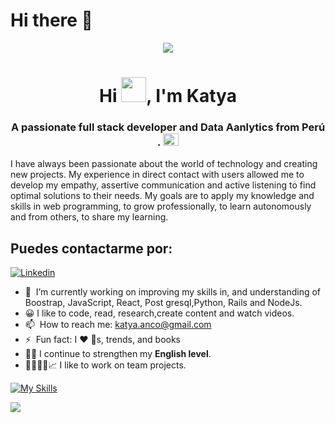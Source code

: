 # Hi there 👋

<div align="center">
    <img src="./images/header.gif"/>
</div>

<h1 align="center">Hi <img src="https://www.emojiall.com/images/240/microsoft-teams/1f44b.png" height="40" width="40" />, I'm Katya</h1>
<h3 align="center">A passionate full stack developer and Data Aanlytics from Perú . <img src="./images/Perú.gif" height="20" width="25" /></h3>

I have always been passionate about the world of technology and creating new projects. My experience in direct contact with users allowed me to develop my empathy, assertive communication and active listening to find optimal solutions to their needs. My goals are to apply my knowledge and skills in web programming, to grow professionally, to learn autonomously and from others, to share my learning. 


## Puedes contactarme por:
[![Linkedin](https://skillicons.dev/icons?i=linkedin)](https://www.linkedin.com/in/katya-anco/)

- 🌱 &nbsp;I’m currently working on improving my skills in, and understanding of Boostrap, JavaScript, React, Post gresql,Python, Rails and NodeJs.
- 😀 I like to  code, read, research,create content and watch videos.
- 📫 &nbsp;How to reach me: [katya.anco@gmail.com](https://github.com/katy089) 
- ⚡ &nbsp;Fun fact: I :heart: :dog:s, trends, and books
- 🗽💭 I continue to strengthen my **English level**.
- 🫱🏼‍🫲🏼📈 I like to work on team projects.


[![My Skills](https://skillicons.dev/icons?i=ruby,rails,postgresql,python,js,nodejs,react,emotion,figma,git,github,firebase,linux,docker)](https://skillicons.dev)

![](./profile-3d-contrib/profile-night-green.svg)
